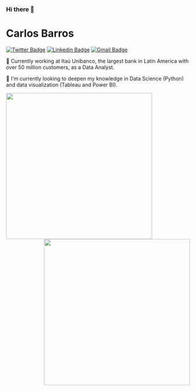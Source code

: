 ### Hi there 👋

# Carlos Barros

[![Twitter Badge](https://img.shields.io/badge/-@casbjunior-1DA1F2?style=flat-square&labelColor=1DA1F2&logo=twitter&logoColor=white&link=https://twitter.com/casbjunior)](https://twitter.com/casbjunior) 
[![Linkedin Badge](https://img.shields.io/badge/-Carlos%20Barros-2867B2?style=flat-square&logo=Linkedin&logoColor=white&link=https://www.linkedin.com/in/casbjr/)](https://www.linkedin.com/in/casbjr/) 
[![Gmail Badge](https://img.shields.io/badge/-casbjr1@gmail.com-c71610?style=flat-square&logo=Gmail&logoColor=white&link=mailto:casbjr1@gmail.com)](mailto:casbjr1@gmail.com)

🔭 Currently working at Itaú Unibanco, the largest bank in Latin America with over 50 million customers, as a Data Analyst. 

🌱 I'm currently looking to deepen my knowledge in Data Science (Python) and data visualization (Tableau and Power BI).


<img width="400px" align="left" src="https://github-readme-stats.vercel.app/api?username=casbjr&theme=" />

<img width="400px" align="right" src="https://github-readme-stats.vercel.app/api/top-langs/?username=casbjr&hide=html&layout=compact&theme=" />

